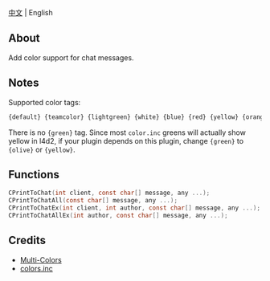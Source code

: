 [中文](./README.md) | English

## About
Add color support for chat messages.

## Notes
Supported color tags:
```txt
{default} {teamcolor} {lightgreen} {white} {blue} {red} {yellow} {orange} {olive}
```

There is no `{green}` tag. Since most `color.inc` greens will actually show yellow in l4d2, if your plugin depends on this plugin, change `{green}` to `{olive}` or `{yellow}`. 

## Functions
```c
CPrintToChat(int client, const char[] message, any ...);
CPrintToChatAll(const char[] message, any ...);
CPrintToChatEx(int client, int author, const char[] message, any ...);
CPrintToChatAllEx(int author, const char[] message, any ...);
```

## Credits
- [Multi-Colors](https://github.com/Bara/Multi-Colors) 
- [colors.inc](https://github.com/SirPlease/L4D2-Competitive-Rework/blob/master/addons/sourcemod/scripting/include/colors.inc)


